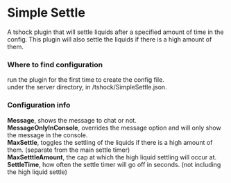 # Simple Settle
A tshock plugin that will settle liquids after a specified amount of time in the config. This plugin will also settle the liquids if there is a high amount of them.

### Where to find configuration
run the plugin for the first time to create the config file.  
under the server directory, in /tshock/SimpleSettle.json. 

### Configuration info
**Message**, shows the message to chat or not.  
**MessageOnlyInConsole**, overrides the message option and will only show the message in the console.  
**MaxSettle**, toggles the settling of the liquids if there is a high amount of them. (separate from the main settle timer)  
**MaxSetttleAmount**, the cap at which the high liquid settling will occur at.  
**SettleTime**, how often the settle timer will go off in seconds. (not including the high liquid settle)  

